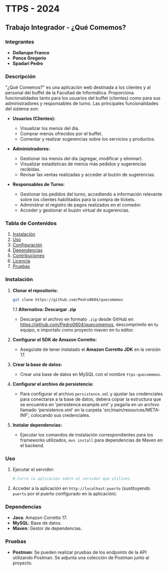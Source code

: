
# TTPS - 2024

## Trabajo Integrador - ¿Qué Comemos?

### Integrantes
- **Dellarupe Franco**
- **Ponce Gregorio**
- **Spadari Pedro**

### Descripción
"¿Qué Comemos?" es una aplicación web destinada a los clientes y al personal del buffet de la Facultad de Informática. Proporciona funcionalidades tanto para los usuarios del buffet (clientes) como para sus administradores y responsables de turno. Las principales funcionalidades del sistema son:

- **Usuarios (Clientes):**
    - Visualizar los menús del día.
    - Comprar menús ofrecidos por el buffet.
    - Comentar y realizar sugerencias sobre los servicios y productos.

- **Administradores:**
    - Gestionar los menús del día (agregar, modificar y eliminar).
    - Visualizar estadísticas de menús más pedidos y sugerencias recibidas.
    - Revisar las ventas realizadas y acceder al buzón de sugerencias.

- **Responsables de Turno:**
    - Gestionar los pedidos del turno, accediendo a información relevante sobre los clientes habilitados para la compra de tickets.
    - Administrar el registro de pagos realizados en el comedor.
    - Acceder y gestionar el buzón virtual de sugerencias.

### Tabla de Contenidos
1. [Instalación](#instalacion)
2. [Uso](#uso)
3. [Configuración](#configuracion)
4. [Dependencias](#dependencias)
5. [Contribuciones](#contribuciones)
6. [Licencia](#licencia)
7. [Pruebas](#pruebas)

### Instalación
1. **Clonar el repositorio:**
   ```bash
   git clone https://github.com/Pedro0604/quecomemos
   ```
   1.1 **Alternativa: Descargar .zip**
    - Descargar el archivo en formato `.zip` desde GitHub en https://github.com/Pedro0604/quecomemos, descomprimilo en tu equipo, e importalo como proyecto maven en tu editor.
2. **Configurar el SDK de Amazon Corretto:**
    - Asegúrate de tener instalado el **Amazon Corretto JDK** en la versión 17.

3. **Crear la base de datos:**
    - Crear una base de datos en MySQL con el nombre `ttps-quecomemos`.

4. **Configurar el archivo de persistencia:**
    - Para configurar el archivo `persistence.xml` y ajustar las credenciales para conectarse a la base de datos, debera copiar la estructura que se encuentra en 'persistence.example.xml' y pegarla en un archivo llamado 'persistence.xml' en la carpeta 'src/main/resources/META-INF', colocando sus credenciales.

5. **Instalar dependencias:**
    - Ejecutar los comandos de instalación correspondientes para los frameworks utilizados, `mvn install` para dependencias de Maven en el backend.

### Uso
1. Ejecutar el servidor:
   ```bash
   # Corre la aplicacion sobre el servidor que utilices
   ```
2. Acceder a la aplicación en `http://localhost:puerto` (sustituyendo `puerto` por el puerto configurado en la aplicación).

### Dependencias
- **Java**: Amazon Corretto 17.
- **MySQL**: Base de datos.
- **Maven**: Gestor de dependencias.

### Pruebas
- **Postman**: Se pueden realizar pruebas de los endpoints de la API utilizando Postman. Se adjunta una colección de Postman junto al proyecto.